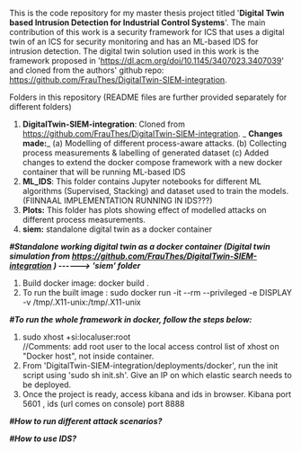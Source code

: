 This is the code repository for my master thesis project titled '**Digital Twin based Intrusion Detection for Industrial Control Systems**'. The main contribution of this work is a security framework for ICS that uses a digital twin of an ICS for security monitoring and has an ML-based IDS for intrusion detection. The digital twin solution used in this work is the framework proposed in 'https://dl.acm.org/doi/10.1145/3407023.3407039' and cloned from the authors' github repo: https://github.com/FrauThes/DigitalTwin-SIEM-integration. 

Folders in this repository (README files are further provided separately for different folders)
1) **DigitalTwin-SIEM-integration**: Cloned from https://github.com/FrauThes/DigitalTwin-SIEM-integration. 
 _ **Changes made:**_
  (a) Modelling of different process-aware attacks.
  (b) Collecting process measurements & labelling of generated dataset
  (c) Added changes to extend the docker compose framework with a new docker container that will be running ML-based IDS
2) **ML_IDS**: This folder contains Jupyter notebooks for different ML algorithms (Supervised, Stacking) and dataset used to train the models. (FIINNAAL IMPLEMENTATION RUNNING IN IDS???)
3) **Plots:** This folder has plots showing effect of modelled attacks on different process measurements.
4) **siem:** standalone digital twin as a docker container

**_#Standalone working digital twin as a docker container (Digital twin simulation from https://github.com/FrauThes/DigitalTwin-SIEM-integration ) ------> 'siem' folder_**

1) Build docker image: docker build .
2) To run the built image : sudo docker run -it --rm --privileged -e DISPLAY -v /tmp/.X11-unix:/tmp/.X11-unix <imagename>

**_#To run the whole framework in docker, follow the steps below:_**
1) sudo xhost +si:localuser:root  
  //Comments: add root user to the local access control list of xhost on "Docker host", not inside container.
2) From 'DigitalTwin-SIEM-integration/deployments/docker', run the init script using 'sudo sh init.sh'. Give an IP on which elastic search needs to be deployed.
3) Once the project is ready, access kibana and ids in browser.
  Kibana port 5601 , ids (url comes on console) port 8888
  
  
_**#How to run different attack scenarios?**_
  
  
**_#How to use IDS?_**
